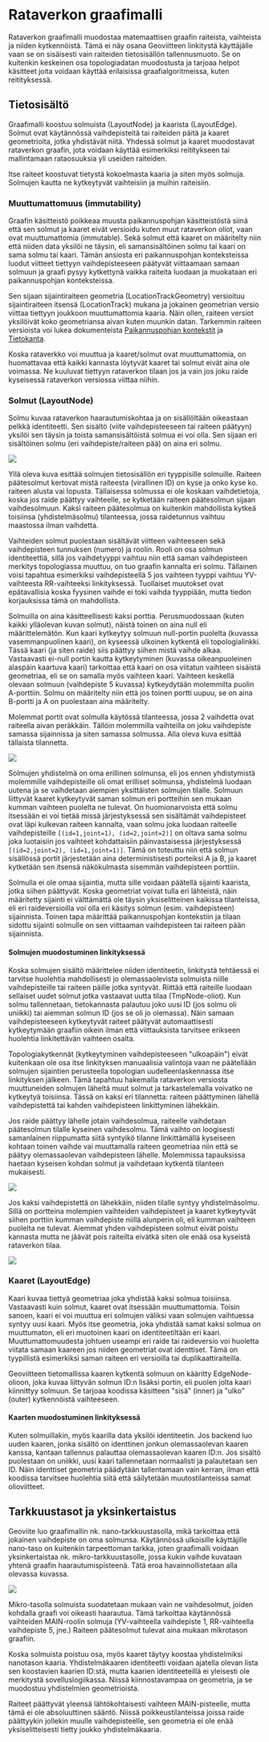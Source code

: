 # Rataverkon graafimalli

Rataverkon graafimalli muodostaa matemaattisen graafin raiteista, vaihteista ja niiden kytkennöistä. Tämä ei näy
osana Geoviitteen linkitystä käyttäjälle vaan se on sisäisesti vain raiteiden tietosisällön tallennusmuoto. Se on
kuitenkin keskeinen osa topologiadatan muodostusta ja tarjoaa helpot käsitteet joita voidaan käyttää erilaisissa
graafialgoritmeissa, kuten reitityksessä.

## Tietosisältö

Graafimalli koostuu solmuista (LayoutNode) ja kaarista (LayoutEdge). Solmut ovat käytännössä vaihdepisteitä tai
raiteiden päitä ja kaaret geometrioita, jotka yhdistävät niitä. Yhdessä solmut ja kaaret muodostavat rataverkon graafin,
jota voidaan käyttää esimerkiksi reititykseen tai mallintamaan rataosuuksia yli useiden raiteiden.

Itse raiteet koostuvat tietystä kokoelmasta kaaria ja siten myös solmuja. Solmujen kautta ne kytkeytyvät vaihteisiin
ja muihin raiteisiin.

### Muuttumattomuus (immutability)

Graafin käsitteistö poikkeaa muusta paikannuspohjan käsitteistöstä siinä että sen solmut ja kaaret eivät versioidu kuten
muut rataverkon oliot, vaan ovat muuttumattomia (immutable). Sekä solmut että kaaret on määritelty niin että niiden data
yksilöi ne täysin, eli samansisältöinen solmu tai kaari on sama solmu tai kaari. Tämän ansiosta eri paikannuspohjan
konteksteissa luodut viitteet tiettyyn vaihdepisteeseen päätyvät viittaamaan samaan solmuun ja graafi pysyy kytkettynä
vaikka raiteita luodaan ja muokataan eri paikannuspohjan konteksteissa.

Sen sijaan sijaintiraiteen geometria (LocationTrackGeometry) versioituu sijaintiraiteen itsensä (LocationTrack) mukana
ja jokainen geometrian versio viittaa tiettyyn joukkoon muuttumattomia kaaria. Näin ollen, raiteen versiot yksilöivät
koko geometriansa aivan kuten muunkin datan. Tarkemmin raiteen versioista voi lukea dokumenteista
[Paikannuspohjan kontekstit](paikannuspohjan_kontekstit.md) ja [Tietokanta](tietokanta.md).
  
Koska rataverkko voi muuttua ja kaaret/solmut ovat muuttumattomia, on huomattavaa että kaikki kannasta löytyvät kaaret
tai solmut eivät aina ole voimassa. Ne kuuluvat tiettyyn rataverkon tilaan jos ja vain jos joku raide kyseisessä
rataverkon versiossa viittaa niihin.

### Solmut (LayoutNode)

Solmu kuvaa rataverkon haarautumiskohtaa ja on sisällöltään oikeastaan pelkkä identiteetti. Sen sisältö (viite
vaihdepisteeseen tai raiteen päätyyn) yksilöi sen täysin ja toista samansisältöistä solmua ei voi olla. Sen sijaan eri
sisältöinen solmu (eri vaihdepiste/raiteen pää) on aina eri solmu.

![](images/yksinkertaiset_solmut.png)

Yllä oleva kuva esittää solmujen tietosisällön eri tyyppisille solmuille. Raiteen päätesolmut kertovat mistä
raiteesta (virallinen ID) on kyse ja onko kyse ko. raiteen alusta vai lopusta. Tällaisessa solmussa ei ole koskaan
vaihdetietoja, koska jos raide päättyy vaihteelle, se kytketään raiteen päätesolmun sijaan vaihdesolmuun. Kaksi
raiteen päätesolmua on kuitenkin mahdollista kytkeä toisiinsa (yhdistelmäsolmu) tilanteessa, jossa raidetunnus vaihtuu
maastossa ilman vaihdetta.

Vaihteiden solmut puolestaan sisältävät viitteen vaihteeseen sekä vaihdepisteen tunnuksen (numero) ja roolin. Rooli on
osa solmun identiteettiä, sillä jos vaihdetyyppi vaihtuu niin että saman vaihdepisteen merkitys topologiassa muuttuu,
on tuo graafin kannalta eri solmu. Tällainen voisi tapahtua esimerkiksi vaihdepisteellä 5 jos vaihteen tyyppi vaihtuu
YV-vaihteesta RR-vaihteeksi linkityksessä. Tuollaiset muutokset ovat epätavallisia koska fyysinen vaihde ei toki vaihda
tyyppiään, mutta tiedon korjauksissa tämä on mahdollista.

Solmuilla on aina käsitteellisesti kaksi porttia. Perusmuodossaan (kuten kaikki ylläolevan kuvan solmut), näistä toinen
on aina null eli määrittelemätön. Kun kaari kytkeytyy solmuun null-portin puolelta (kuvassa vasemmanpuolinen kaari), on
kyseessä ulkoinen kytkentä eli topologialinkki. Tässä kaari (ja siten raide) siis päättyy siihen mistä vaihde alkaa.
Vastaavasti ei-null portin kautta kytkeytyminen (kuvassa oikeanpuoleinen alaspäin kaartuva kaari) tarkoittaa että kaari
on osa viitatun vaihteen sisäistä geometriaa, eli se on samalla myös vaihteen kaari. Vaihteen keskellä olevaan solmuun
(vaihdepiste 5 kuvassa) kytkeydytään molemmilta puolin A-porttiin. Solmu on määritelty niin että jos toinen portti
uupuu, se on aina B-portti ja A on puolestaan aina määritelty.

Molemmat portit ovat solmulla käytössä tilanteessa, jossa 2 vaihdetta ovat raiteella aivan peräkkäin. Tällöin molemmilla
vaihteilla on joku vaihdepiste samassa sijainnissa ja siten samassa solmussa. Alla oleva kuva esittää tällaista
tilannetta.

![](images/yhdistelmasolmu.png)

Solmujen yhdistelmä on oma erillinen solmunsa, eli jos ennen yhdistymistä molemmille vaihdepisteille oli omat erilliset
solmunsa, yhdistelmä luodaan uutena ja se vaihdetaan aiempien yksittäisten solmujen tilalle. Solmuun liittyvät kaaret
kytkeytyvät saman solmun eri portteihin sen mukaan kumman vaihteen puolelta ne tulevat. On huomionarvoista että solmu
itsessään ei voi tietää missä järjestyksessä sen sisältämät vaihdepisteet ovat läpi kulkevan raiteen kannalta, vaan
solmu joka luodaan raiteelle vaihdepisteille `[(id=1,joint=1), (id=2,joint=2)]` on oltava sama solmu joka luotaisiin jos
vaihteet kohdattaisiin päinvastaisessa järjestyksessä `[(id=2,joint=2), (id=1,joint=1)]`. Tämä on toteuttu niin että
solmun sisällössä portit järjestetään aina deterministisesti porteiksi A ja B, ja kaaret kytketään sen itsensä
näkökulmasta sisemmän vaihdepisteen porttiin.

Solmulla ei ole omaa sijaintia, mutta sille voidaan päätellä sijainti kaarista, jotka siihen päättyvät. Koska geometriat
voivat tulla eri lähteistä, näin määritetty sijainti ei välttämättä ole täysin yksiselitteinen kaikissa tilanteissa, eli
eri raideversioilla voi olla eri käsitys solmun (esim. vaihdepisteen) sijainnista. Toinen tapa määrittää paikannuspohjan
kontekstiin ja tilaan sidottu sijainti solmulle on sen viittaaman vaihdepisteen tai raiteen pään sijainnista.

#### Solmujen muodostuminen linkityksessä

Koska solmujen sisältö määrittelee niiden identiteetin, linkitystä tehtäessä ei tarvitse huolehtia mahdollisesti jo
olemassaolevista solmuista niille vaihdepisteille tai raiteen päille jotka syntyvät. Riittää että raiteille luodaan
sellaiset uudet solmut jotka vastaavat uutta tilaa (TmpNode-oliot). Kun solmu tallennetaan, tietokannasta palautuu joko
uusi ID (jos solmu oli uniikki) tai aiemman solmun ID (jos se oli jo olemassa). Näin samaan vaihdepisteeseen kytkeytyvät
raiteet päätyvät automaattisesti kytkeytymään graafiin oikein ilman että viittauksista tarvitsee erikseen huolehtia
linkitettävän vaihteen osalta.

Topologiakytkennät (kytkeytyminen vaihdepisteeseen "ulkoapäin") eivät kuitenkaan ole osa itse linkityksen manuaalisia
valintoja vaan ne päätellään solmujen sijaintien perusteella topologian uudelleenlaskennassa itse linkityksen jälkeen.
Tämä tapahtuu hakemalla rataverkon versiosta muuttuneiden solmujen läheltä muut solmut ja tarkastelemalla voivatko ne
kytkeytyä toisiinsa. Tässä on kaksi eri tilannetta: raiteen päättyminen lähellä vaihdepistettä tai kahden vaihdepisteen
linkittyminen lähekkäin.
 
Jos raide päättyy lähelle jotain vaihdesolmua, raiteelle vaihdetaan päätesolmun tilalle kyseinen vaihdesolmu. Tämä
vaihto on loogisesti samanlainen riippumatta siitä syntyikö tilanne linkittämällä kyseiseen kohtaan toinen vaihde vai
muuttamalla raiteen geometriaa niin että se päätyy olemassaolevan vaihdepisteen lähelle. Molemmissa tapauksissa haetaan
kyseisen kohdan solmut ja vaihdetaan kytkentä tilanteen mukaisesti.

![](images/topologinen_kytkeytyminen.png)

Jos kaksi vaihdepistettä on lähekkäin, niiden tilalle syntyy yhdistelmäsolmu. Sillä on portteina molempien vaihteiden
vaihdepisteet ja kaaret kytkeytyvät siihen porttiin kumman vaihdepiste niillä alunperin oli, eli kumman vaihteen
puolelta ne tulevat. Aiemmat yhden vaihdepisteen solmut eivät poistu kannasta mutta ne jäävät pois raiteilta eivätkä 
siten ole enää osa kyseistä rataverkon tilaa.

![](images/topologinen_yhdistyminen.png)

### Kaaret (LayoutEdge)

Kaari kuvaa tiettyä geometriaa joka yhdistää kaksi solmua toisiinsa. Vastaavasti kuin solmut, kaaret ovat itsessään
muuttumattomia. Toisin sanoen, kaari ei voi muuttua eri solmujen väliksi vaan solmujen vaihtuessa syntyy uusi kaari.
Myös itse geometria, joka yhdistää samat kaksi solmua on muuttumaton, eli eri muotoinen kaari on identiteetiltään eri
kaari. Muuttumattomuudesta johtuen useampi eri raide tai raideversio voi huoletta viitata samaan kaareen jos niiden
geometriat ovat identtiset. Tämä on tyypillistä esimerkiksi saman raiteen eri versioilla tai duplikaattiraiteilla.

Geoviitteen tietomallissa kaaren kytkentä solmuun on kääritty EdgeNode-olioon, joka kuvaa liittyvän solmun ID:n lisäksi
portin, eli puolen jolta kaari kiinnittyy solmuun. Se tarjoaa koodissa käsitteen "sisä" (inner) ja "ulko" (outer)
kytkennöistä vaihteeseen.

#### Kaarten muodostuminen linkityksessä

Kuten solmuillakin, myös kaarilla data yksilöi identiteetin. Jos backend luo uuden kaaren, jonka sisältö on identtinen
jonkun olemassaolevan kaaren kanssa, kantaan tallennus palauttaa olemassaolevan kaaren ID:n. Jos sisältö puolestaan on
uniikki, uusi kaari tallennetaan normaalisti ja palautetaan sen ID. Näin identtiset geometria päädytään tallentamaan
vain kerran, ilman että koodissa tarvitsee huolehtia siitä että säilytetään muutostilanteissa samat olioviitteet.

## Tarkkuustasot ja yksinkertaistus

Geoviite luo graafimallin nk. nano-tarkkuustasolla, mikä tarkoittaa että jokainen vaihdepiste on oma solmunsa.
Käytännössä ulkoisille käyttäjille nano-taso on kuitenkin tarpeettoman tarkka, joten graafimalli voidaan yksinkertaistaa
nk. mikro-tarkkuustasolle, jossa kukin vaihde kuvataan yhtenä graafin haarautumispisteenä. Tätä eroa havainnollistetaan
alla olevassa kuvassa.

![](images/graafi_nano_mikro.png)

Mikro-tasolla solmuista suodatetaan mukaan vain ne vaihdesolmut, joiden kohdalla graafi voi oikeasti haarautua. Tämä
tarkoittaa käytännössä vaihteiden MAIN-roolin solmuja (YV-vaihteella vaihdepiste 1, RR-vaihteella vaihdepiste 5, jne.)
Raiteen päätesolmut tulevat aina mukaan mikrotason graafiin.

Koska solmuista poistuu osa, myös kaaret täytyy koostaa yhdistelmiksi nanotason kaaria. Yhdistelmäkaaren identiteetti
voidaan ajatella olevan lista sen koostavien kaarien ID:stä, mutta kaarien identiteeteillä ei yleisesti ole merkitystä
sovelluslogiikassa. Niissä kiinnostavampaa on geometria, ja se muodostuu yhdistelmien geometrioista.

Raiteet päättyvät yleensä lähtökohtaisesti vaihteen MAIN-pisteelle, mutta tämä ei ole absoluuttinen sääntö. Niissä
poikkeustilanteissa joissa raide päättyykin jollekin muulle vaihdepisteelle, sen geometria ei ole enää yksiselitteisesti
tietty joukko yhdistelmäkaaria.
